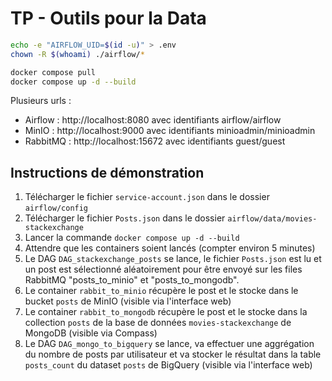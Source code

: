 # TP - Outils pour la Data

```bash
echo -e "AIRFLOW_UID=$(id -u)" > .env
chown -R $(whoami) ./airflow/*

docker compose pull
docker compose up -d --build
```

Plusieurs urls : 
* Airflow : http://localhost:8080 avec identifiants airflow/airflow
* MinIO : http://localhost:9000 avec identifiants minioadmin/minioadmin
* RabbitMQ : http://localhost:15672 avec identifiants guest/guest


## Instructions de démonstration
1. Télécharger le fichier `service-account.json` dans le dossier `airflow/config`
2. Télécharger le fichier `Posts.json` dans le dossier `airflow/data/movies-stackexchange`
3. Lancer la commande `docker compose up -d --build`
4. Attendre que les containers soient lancés (compter environ 5 minutes)
5. Le DAG `DAG_stackexchange_posts` se lance, le fichier `Posts.json` est lu et un post est sélectionné aléatoirement pour être envoyé sur les files RabbitMQ "posts_to_minio" et "posts_to_mongodb".
6. Le container `rabbit_to_minio` récupère le post et le stocke dans le bucket `posts` de MinIO (visible via l'interface web)
7. Le container `rabbit_to_mongodb` récupère le post et le stocke dans la collection `posts` de la base de données `movies-stackexchange` de MongoDB (visible via Compass)
8. Le DAG `DAG_mongo_to_bigquery` se lance, va effectuer une aggrégation du nombre de posts par utilisateur et va stocker le résultat dans la table `posts_count` du dataset `posts` de BigQuery (visible via l'interface web)
